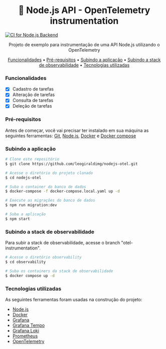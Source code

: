 <h1 align="center">🔭 Node.js API - OpenTelemetry instrumentation</h1>

[![CI for Node.js Backend](https://github.com/leogiraldimg/nodejs-otel/actions/workflows/ci.yaml/badge.svg?branch=main)](https://github.com/leogiraldimg/nodejs-otel/actions/workflows/ci.yaml)

<p align="center">Projeto de exemplo para instrumentação de uma API Node.js utilizando o OpenTelemetry</p>

<p align="center">
    <a href="#funcionalidades">Funcionalidades</a> •
    <a href="#pre-requisitos">Pré-requisitos</a> •
    <a href="#subindo-aplicacao">Subindo a aplicação</a> •
    <a href="#subindo-stack-observabilidade">Subindo a stack de observabilidade</a> •
    <a href="#tecnologias-utilizadas">Tecnologias utilizadas</a>
</p>

<h3 id="funcionalidades">Funcionalidades</h3>

-   [x] Cadastro de tarefas
-   [x] Alteração de tarefas
-   [x] Consulta de tarefas
-   [x] Deleção de tarefas

<h3 id="pre-requisitos">Pré-requisitos</h3>

Antes de começar, você vai precisar ter instalado em sua máquina as seguintes ferramentas: [Git](https://git-scm.com/), [Node.js](https://nodejs.org/en), [Docker](https://www.docker.com/) e [Docker compose](https://docs.docker.com/compose/)

<h3 id="subindo-aplicacao">Subindo a aplicação</h3>

```bash
# Clone este repositório
$ git clone https://github.com/leogiraldimg/nodejs-otel.git

# Acesse o diretório do projeto clonado
$ cd nodejs-otel

# Suba o container do banco de dados
$ docker-compose -f docker-compose.local.yaml up -d

# Execute as migrações do banco de dados
$ npm run migration:dev

# Suba a aplicação
$ npm start
```

<h3 id="subindo-stack-observabilidade">Subindo a stack de observabilidade</h3>

Para subir a stack de observabilidade, acesse o branch "otel-instrumentation".

```bash
# Acesse o diretório observability
$ cd observability

# Suba os containers da stack de observabilidade
$ docker compose up -d
```

<h3 id="tecnologias-utilizadas">Tecnologias utilizadas</h3>

As seguintes ferramentas foram usadas na construção do projeto:

-   [Node.js](https://nodejs.org/en)
-   [Docker](https://www.docker.com/)
-   [Grafana](https://grafana.com/)
-   [Grafana Tempo](https://grafana.com/oss/tempo/)
-   [Grafana Loki](https://grafana.com/oss/loki/)
-   [Prometheus](https://prometheus.io/)
-   [OpenTelemetry](https://opentelemetry.io/)
